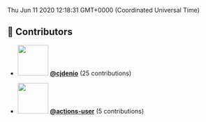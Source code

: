 Thu Jun 11 2020 12:18:31 GMT+0000 (Coordinated Universal Time)
<!-- DO NOT REMOVE - contributor_list:start -->
## 👥 Contributors


- <img src="https://avatars1.githubusercontent.com/u/34525547?v=4" width="70" /> **[@cjdenio](https://github.com/cjdenio)** (25 contributions)

- <img src="https://avatars1.githubusercontent.com/u/65916846?v=4" width="70" /> **[@actions-user](https://github.com/actions-user)** (5 contributions)

<!-- DO NOT REMOVE - contributor_list:end -->